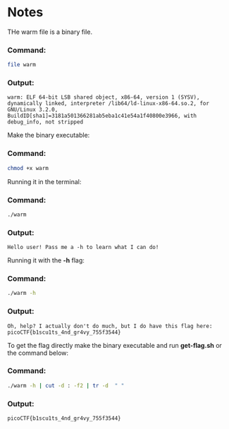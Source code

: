# Notes
THe warm file is a binary file.
### Command:
```bash 
file warm
```
### Output:
```
warm: ELF 64-bit LSB shared object, x86-64, version 1 (SYSV), dynamically linked, interpreter /lib64/ld-linux-x86-64.so.2, for GNU/Linux 3.2.0, BuildID[sha1]=3181a501366281ab5eba1c41e54a1f40800e3966, with debug_info, not stripped
```
Make the binary executable:
### Command:
```bash
chmod +x warm
```
Running it in the terminal:
### Command:
```bash
./warm
```
### Output:
```
Hello user! Pass me a -h to learn what I can do!
```
Running it with the **-h** flag:
### Command:
```bash
./warm -h
```
### Output:
```
Oh, help? I actually don't do much, but I do have this flag here: picoCTF{b1scu1ts_4nd_gr4vy_755f3544}
```
To get the flag directly make the binary executable and run **get-flag.sh** or the command below:
### Command:
```bash
./warm -h | cut -d : -f2 | tr -d  " "
```
### Output:
```
picoCTF{b1scu1ts_4nd_gr4vy_755f3544}
```